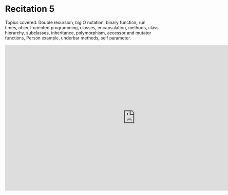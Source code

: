 # Recitation 5

Topics covered: Double recursion, big O notation, binary function, run times, object-oriented programming, classes, encapsulation, methods, class hierarchy, subclasses, inheritance, polymorphism, accessor and mutator functions, Person example, underbar methods, self parameter.

<iframe width="853" height="480" src="http://www.youtube.com/embed/ZFc_utdoexI" frameborder="0" allowfullscreen></iframe>